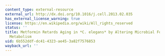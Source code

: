 ```yaml
---
content_type: external-resource
external_url: http://dx.doi.org/10.1016/j.cell.2013.02.035
has_external_license_warning: true
license: https://en.wikipedia.org/wiki/All_rights_reserved
status: ''
title: Metformin Retards Aging in *C. elegans* by Altering Microbial Folate and Methionine
  Metabolism
uid: 6b552ddf-dc41-4323-ae45-3a82f7576853
wayback_url: ''
---
```


